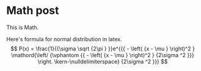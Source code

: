 # Math post

This is Math.

Here's formula for normal distribution in latex.
$$
P(x) = \frac{1}{{\sigma \sqrt {2\pi } }}e^{{{ - \left( {x - \mu } \right)^2 } \mathord{\left/ {\vphantom {{ - \left( {x - \mu } \right)^2 } {2\sigma ^2 }}} \right. \kern-\nulldelimiterspace} {2\sigma ^2 }}}
$$
